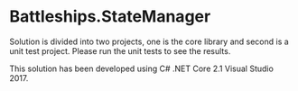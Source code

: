 # Battleships.StateManager

Solution is divided into two projects, one is the core library and second is a unit test project. Please run the unit tests to see the results.

This solution has been developed using C# .NET Core 2.1 Visual Studio 2017.
